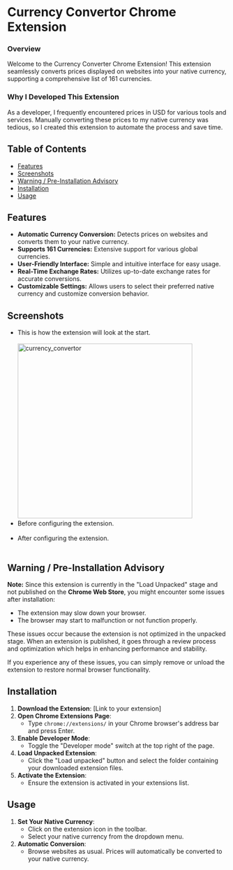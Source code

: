 # Currency Convertor Chrome Extension
### Overview
Welcome to the Currency Converter Chrome Extension! This extension seamlessly converts prices displayed on websites into your native currency, supporting a comprehensive list of 161 currencies. <br>
### Why I Developed This Extension
As a developer, I frequently encountered prices in USD for various tools and services. Manually converting these prices to my native currency was tedious, so I created this extension to automate the process and save time.
## Table of Contents
- [Features](#features)
- [Screenshots](#screenshots)
- [Warning / Pre-Installation Advisory](#warning-/-pre-installation-adivsory)
- [Installation](#installation)
- [Usage](#usage)
## Features
- <b>Automatic Currency Conversion:</b> Detects prices on websites and converts them to your native currency.
- <b>Supports 161 Currencies:</b> Extensive support for various global currencies.
- <b>User-Friendly Interface:</b> Simple and intuitive interface for easy usage.
- <b>Real-Time Exchange Rates:</b> Utilizes up-to-date exchange rates for accurate conversions.
- <b>Customizable Settings:</b> Allows users to select their preferred native currency and customize conversion behavior.
  
## Screenshots
- This is how the extension will look at the start.<br><br>
<img src="https://github.com/kshitijstc/Currency-Convertor-Extension/assets/144511712/f87df252-5dc8-48ba-b033-d9b7002a0d04" alt="currency_convertor" width="400"/><br>
- Before configuring the extension.<br><br>
- After configuring the extension. <br><br>

## Warning / Pre-Installation Advisory 
**Note:**  Since this extension is currently in the "Load Unpacked" stage and not published on the <b>Chrome Web Store</b>, you might encounter some issues after installation:

- The extension may slow down your browser.
- The browser may start to malfunction or not function properly.

These issues occur because the extension is not optimized in the unpacked stage. When an extension is published, it goes through a review process and optimization which helps in enhancing performance and stability.

If you experience any of these issues, you can simply remove or unload the extension to restore normal browser functionality.

## Installation
1. **Download the Extension**: [Link to your extension]
2. **Open Chrome Extensions Page**:
   - Type `chrome://extensions/` in your Chrome browser's address bar and press Enter.
3. **Enable Developer Mode**:
   - Toggle the "Developer mode" switch at the top right of the page.
4. **Load Unpacked Extension**:
   - Click the "Load unpacked" button and select the folder containing your downloaded extension files.
5. **Activate the Extension**:
   - Ensure the extension is activated in your extensions list.

## Usage
1. **Set Your Native Currency**:
   - Click on the extension icon in the toolbar.
   - Select your native currency from the dropdown menu.
2. **Automatic Conversion**:
   - Browse websites as usual. Prices will automatically be converted to your native currency.

